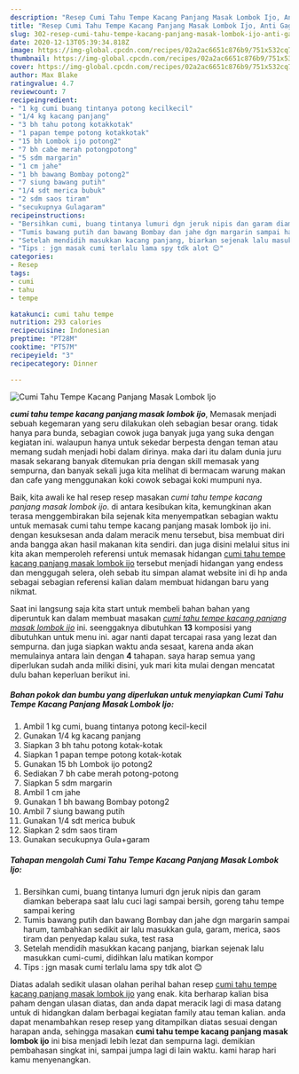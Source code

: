 ```yaml
---
description: "Resep Cumi Tahu Tempe Kacang Panjang Masak Lombok Ijo, Anti Gagal"
title: "Resep Cumi Tahu Tempe Kacang Panjang Masak Lombok Ijo, Anti Gagal"
slug: 302-resep-cumi-tahu-tempe-kacang-panjang-masak-lombok-ijo-anti-gagal
date: 2020-12-13T05:39:34.818Z
image: https://img-global.cpcdn.com/recipes/02a2ac6651c876b9/751x532cq70/cumi-tahu-tempe-kacang-panjang-masak-lombok-ijo-foto-resep-utama.jpg
thumbnail: https://img-global.cpcdn.com/recipes/02a2ac6651c876b9/751x532cq70/cumi-tahu-tempe-kacang-panjang-masak-lombok-ijo-foto-resep-utama.jpg
cover: https://img-global.cpcdn.com/recipes/02a2ac6651c876b9/751x532cq70/cumi-tahu-tempe-kacang-panjang-masak-lombok-ijo-foto-resep-utama.jpg
author: Max Blake
ratingvalue: 4.7
reviewcount: 7
recipeingredient:
- "1 kg cumi buang tintanya potong kecilkecil"
- "1/4 kg kacang panjang"
- "3 bh tahu potong kotakkotak"
- "1 papan tempe potong kotakkotak"
- "15 bh Lombok ijo potong2"
- "7 bh cabe merah potongpotong"
- "5 sdm margarin"
- "1 cm jahe"
- "1 bh bawang Bombay potong2"
- "7 siung bawang putih"
- "1/4 sdt merica bubuk"
- "2 sdm saos tiram"
- "secukupnya Gulagaram"
recipeinstructions:
- "Bersihkan cumi, buang tintanya lumuri dgn jeruk nipis dan garam diamkan beberapa saat lalu cuci lagi sampai bersih, goreng tahu tempe sampai kering"
- "Tumis bawang putih dan bawang Bombay dan jahe dgn margarin sampai harum, tambahkan sedikit air lalu masukkan gula, garam, merica, saos tiram dan penyedap kalau suka, test rasa"
- "Setelah mendidih masukkan kacang panjang, biarkan sejenak lalu masukkan cumi-cumi, didihkan lalu matikan kompor"
- "Tips : jgn masak cumi terlalu lama spy tdk alot 😊"
categories:
- Resep
tags:
- cumi
- tahu
- tempe

katakunci: cumi tahu tempe 
nutrition: 293 calories
recipecuisine: Indonesian
preptime: "PT28M"
cooktime: "PT57M"
recipeyield: "3"
recipecategory: Dinner

---
```



![Cumi Tahu Tempe Kacang Panjang Masak Lombok Ijo](https://img-global.cpcdn.com/recipes/02a2ac6651c876b9/751x532cq70/cumi-tahu-tempe-kacang-panjang-masak-lombok-ijo-foto-resep-utama.jpg)

<b><i>cumi tahu tempe kacang panjang masak lombok ijo</i></b>, Memasak menjadi sebuah kegemaran yang seru dilakukan oleh sebagian besar orang. tidak hanya para bunda, sebagian cowok juga banyak juga yang suka dengan kegiatan ini. walaupun hanya untuk sekedar berpesta dengan teman atau memang sudah menjadi hobi dalam dirinya. maka dari itu dalam dunia juru masak sekarang banyak ditemukan pria dengan skill memasak yang sempurna, dan banyak sekali juga kita melihat di bermacam warung makan dan cafe yang menggunakan koki cowok sebagai koki mumpuni nya.

Baik, kita awali ke hal resep resep masakan <i>cumi tahu tempe kacang panjang masak lombok ijo</i>. di antara kesibukan kita, kemungkinan akan terasa menggembirakan bila sejenak kita menyempatkan sebagian waktu untuk memasak cumi tahu tempe kacang panjang masak lombok ijo ini. dengan kesuksesan anda dalam meracik menu tersebut, bisa membuat diri anda bangga akan hasil makanan kita sendiri. dan juga disini melalui situs ini kita akan memperoleh referensi untuk memasak hidangan <u>cumi tahu tempe kacang panjang masak lombok ijo</u> tersebut menjadi hidangan yang endess dan menggugah selera, oleh sebab itu simpan alamat website ini di hp anda sebagai sebagian referensi kalian dalam membuat hidangan baru yang nikmat.




Saat ini langsung saja kita start untuk membeli bahan bahan yang diperuntuk kan dalam membuat masakan <u><i>cumi tahu tempe kacang panjang masak lombok ijo</i></u> ini. seenggaknya dibutuhkan <b>13</b> komposisi yang dibutuhkan untuk menu ini. agar nanti dapat tercapai rasa yang lezat dan sempurna. dan juga siapkan waktu anda sesaat, karena anda akan memulainya antara lain dengan <b>4</b> tahapan. saya harap semua yang diperlukan sudah anda miliki disini, yuk mari kita mulai dengan mencatat dulu bahan keperluan berikut ini.

<!--inarticleads1-->

##### Bahan pokok dan bumbu yang diperlukan untuk menyiapkan Cumi Tahu Tempe Kacang Panjang Masak Lombok Ijo:

1. Ambil 1 kg cumi, buang tintanya potong kecil-kecil
1. Gunakan 1/4 kg kacang panjang
1. Siapkan 3 bh tahu potong kotak-kotak
1. Siapkan 1 papan tempe potong kotak-kotak
1. Gunakan 15 bh Lombok ijo potong2
1. Sediakan 7 bh cabe merah potong-potong
1. Siapkan 5 sdm margarin
1. Ambil 1 cm jahe
1. Gunakan 1 bh bawang Bombay potong2
1. Ambil 7 siung bawang putih
1. Gunakan 1/4 sdt merica bubuk
1. Siapkan 2 sdm saos tiram
1. Gunakan secukupnya Gula+garam




<!--inarticleads2-->

##### Tahapan mengolah Cumi Tahu Tempe Kacang Panjang Masak Lombok Ijo:

1. Bersihkan cumi, buang tintanya lumuri dgn jeruk nipis dan garam diamkan beberapa saat lalu cuci lagi sampai bersih, goreng tahu tempe sampai kering
1. Tumis bawang putih dan bawang Bombay dan jahe dgn margarin sampai harum, tambahkan sedikit air lalu masukkan gula, garam, merica, saos tiram dan penyedap kalau suka, test rasa
1. Setelah mendidih masukkan kacang panjang, biarkan sejenak lalu masukkan cumi-cumi, didihkan lalu matikan kompor
1. Tips : jgn masak cumi terlalu lama spy tdk alot 😊




Diatas adalah sedikit ulasan olahan perihal bahan resep <u>cumi tahu tempe kacang panjang masak lombok ijo</u> yang enak. kita berharap kalian bisa paham dengan ulasan diatas, dan anda dapat meracik lagi di masa datang untuk di hidangkan dalam berbagai kegiatan family atau teman kalian. anda dapat menambahkan resep resep yang ditampilkan diatas sesuai dengan harapan anda, sehingga masakan <b>cumi tahu tempe kacang panjang masak lombok ijo</b> ini bisa menjadi lebih lezat dan sempurna lagi. demikian pembahasan singkat ini, sampai jumpa lagi di lain waktu. kami harap hari kamu menyenangkan.
